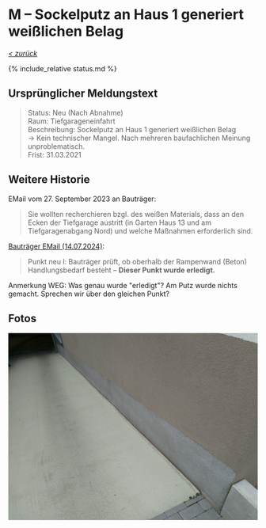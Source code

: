 # M &ndash; Sockelputz an Haus 1 generiert weißlichen Belag

_[&lt; zurück](../../index.md)_

{% include_relative status.md %}

## Ursprünglicher Meldungstext

> Status: Neu (Nach Abnahme)\
> Raum: Tiefgarageneinfahrt\
> Beschreibung: Sockelputz an Haus 1 generiert weißlichen Belag\
> -> Kein technischer Mangel. Nach mehreren baufachlichen Meinung unproblematisch.\
> Frist: 31.03.2021

## Weitere Historie

EMail vom 27. September 2023 an Bauträger:

> Sie wollten recherchieren bzgl. des weißen Materials, dass an den Ecken der Tiefgarage austritt (in Garten Haus 13 und am Tiefgaragenabgang Nord) und welche Maßnahmen erforderlich sind.

[Bauträger EMail (14.07.2024)]:

> Punkt neu l: Bauträger prüft, ob oberhalb der Rampenwand (Beton) Handlungsbedarf besteht – **Dieser Punkt wurde erledigt.**

Anmerkung WEG: Was genau wurde "erledigt"? Am Putz wurde nichts gemacht. Sprechen wir über den gleichen Punkt?

## Fotos

![](Meldung.jpg)

[Bauträger EMail (14.07.2024)]: https://drive.google.com/file/d/19hDpQ9SWxaemkfX0wXpxzCk9p0P5WIK4/view?usp=drive_link
